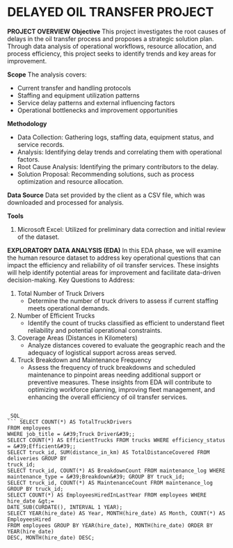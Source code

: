  # DELAYED OIL TRANSFER PROJECT
**PROJECT OVERVIEW**
 **Objective** 
This project investigates the root causes of delays in the oil transfer
process and proposes a strategic solution plan. Through data analysis of operational workflows, resource
allocation, and process efficiency, this project seeks to identify trends and key areas for improvement.

**Scope**
 The analysis covers:
* Current transfer and handling protocols
* Staffing and equipment utilization patterns
*  Service delay patterns and external influencing factors
*   Operational bottlenecks and improvement opportunities
  
**Methodology**
 * Data Collection: Gathering logs, staffing data, equipment status, and service records.
 *  Analysis: Identifying delay trends and correlating them with operational factors.
 *  Root Cause Analysis: Identifying the primary contributors to the delay.
 *  Solution Proposal: Recommending solutions, such as process optimization and resource allocation.

  **Data Source**
   Data set provided by the client as a CSV file, which was downloaded and processed for
analysis.

**Tools**
1. Microsoft Excel: Utilized for preliminary data correction and initial review of the dataset.

**EXPLORATORY DATA ANALYSIS (EDA)**
In this EDA phase, we will examine the human resource
dataset to address key operational questions that can impact the efficiency and reliability of oil transfer
services. These insights will help identify potential areas for improvement and facilitate data-driven
decision-making. Key Questions to Address:
1. Total Number of Truck Drivers
   * Determine the number of truck drivers to assess if current staffing meets operational demands.
2. Number of Efficient Trucks
   * Identify the count of trucks classified as efficient to understand fleet reliability and potential
operational constraints.
3. Coverage Areas (Distances in Kilometers)
   * Analyze distances covered to evaluate the geographic reach and the adequacy of logistical
support across areas served.
4. Truck Breakdown and Maintenance Frequency
   * Assess the frequency of truck breakdowns and scheduled maintenance to pinpoint areas needing
additional support or preventive measures.
These insights from EDA will contribute to optimizing workforce planning, improving fleet management,
and enhancing the overall efficiency of oil transfer services.

```

_SQL_
``` SELECT COUNT(*) AS TotalTruckDrivers
FROM employees
WHERE job_title = &#39;Truck Driver&#39;;
SELECT COUNT(*) AS EfficientTrucks FROM trucks WHERE efficiency_status = &#39;Efficient&#39;;
SELECT truck_id, SUM(distance_in_km) AS TotalDistanceCovered FROM deliveries GROUP BY
truck_id;
SELECT truck_id, COUNT(*) AS BreakdownCount FROM maintenance_log WHERE
maintenance_type = &#39;Breakdown&#39; GROUP BY truck_id;
SELECT truck_id, COUNT(*) AS MaintenanceCount FROM maintenance_log GROUP BY truck_id;
SELECT COUNT(*) AS EmployeesHiredInLastYear FROM employees WHERE hire_date &gt;=
DATE_SUB(CURDATE(), INTERVAL 1 YEAR);
SELECT YEAR(hire_date) AS Year, MONTH(hire_date) AS Month, COUNT(*) AS EmployeesHired
FROM employees GROUP BY YEAR(hire_date), MONTH(hire_date) ORDER BY YEAR(hire_date)
DESC, MONTH(hire_date) DESC;
